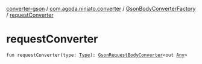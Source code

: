 [converter-gson](../../index.md) / [com.agoda.ninjato.converter](../index.md) / [GsonBodyConverterFactory](index.md) / [requestConverter](./request-converter.md)

# requestConverter

`fun requestConverter(type: `[`Type`](http://docs.oracle.com/javase/6/docs/api/java/lang/reflect/Type.html)`): `[`GsonRequestBodyConverter`](../-gson-request-body-converter/index.md)`<out `[`Any`](https://kotlinlang.org/api/latest/jvm/stdlib/kotlin/-any/index.html)`>`